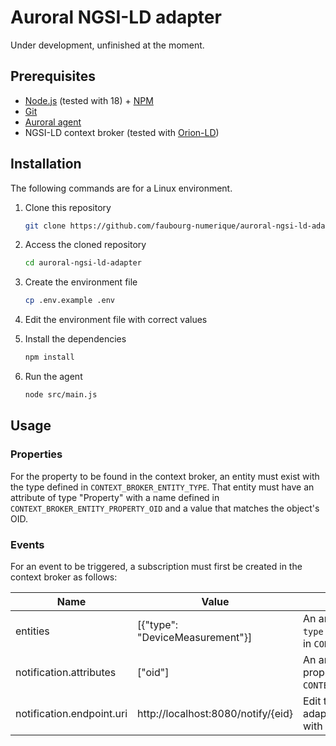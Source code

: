 # Auroral NGSI-LD adapter

Under development, unfinished at the moment.

## Prerequisites

- [Node.js](https://nodejs.org/en) (tested with 18) + [NPM](https://www.npmjs.com/)
- [Git](https://git-scm.com/)
- [Auroral agent](https://github.com/AuroralH2020/auroral-node)
- NGSI-LD context broker (tested with [Orion-LD](https://github.com/FIWARE/context.Orion-LD))

## Installation

The following commands are for a Linux environment.

1. Clone this repository

    ```bash
    git clone https://github.com/faubourg-numerique/auroral-ngsi-ld-adapter.git
    ```

1. Access the cloned repository

    ```bash
    cd auroral-ngsi-ld-adapter
    ```

1. Create the environment file

    ```bash
    cp .env.example .env
    ```

1. Edit the environment file with correct values

1. Install the dependencies

    ```bash
    npm install
    ```

1. Run the agent

    ```bash
    node src/main.js
    ```

## Usage

### Properties

For the property to be found in the context broker, an entity must exist with the type defined in `CONTEXT_BROKER_ENTITY_TYPE`. That entity must have an attribute of type "Property" with a name defined in `CONTEXT_BROKER_ENTITY_PROPERTY_OID` and a value that matches the object's OID.

### Events

For an event to be triggered, a subscription must first be created in the context broker as follows:

| Name                      | Value                              | Description                                                                                                 |
|---------------------------|------------------------------------|-------------------------------------------------------------------------------------------------------------|
| entities                  | [{"type": "DeviceMeasurement"}]    | An array containing an object with a `type` key matching the value defined in `CONTEXT_BROKER_ENTITY_TYPE`. |
| notification.attributes   | ["oid"]                            | An array containing the name of the property defined in `CONTEXT_BROKER_ENTITY_PROPERTY_OID`.               |
| notification.endpoint.uri | http://localhost:8080/notify/{eid} | Edit the URL to match where the adapter is available. Replace {eid} with the name of the event.             |
